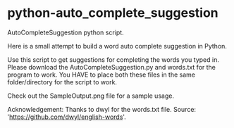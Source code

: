# python-auto_complete_suggestion
AutoCompleteSuggestion python script.

Here is a small attempt to build a word auto complete suggestion in Python.

Use this script to get suggestions for completing the words you typed in. Please download the AutoCompleteSuggestion.py and words.txt for the program to work. You HAVE to place both these files in the same folder/directory for the script to work.

Check out the SampleOutput.png file for a sample usage.

Acknowledgement:
Thanks to dwyl for the words.txt file. Source: 'https://github.com/dwyl/english-words'.

